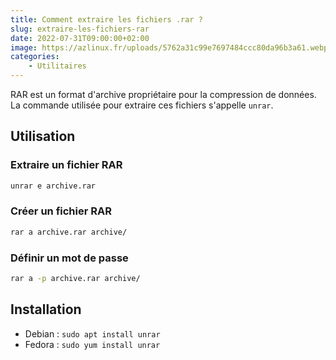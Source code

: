 ```yaml
---
title: Comment extraire les fichiers .rar ?
slug: extraire-les-fichiers-rar
date: 2022-07-31T09:00:00+02:00
image: https://azlinux.fr/uploads/5762a31c99e7697484ccc80da96b3a61.webp
categories:
    - Utilitaires 
---
```


RAR est un format d'archive propriétaire pour la compression de données. La commande utilisée pour extraire ces fichiers s'appelle `unrar`.

## Utilisation

### Extraire un fichier RAR

```bash
unrar e archive.rar
```

### Créer un fichier RAR

```bash
rar a archive.rar archive/
```

### Définir un mot de passe

```bash
rar a -p archive.rar archive/
```

## Installation

- Debian : `sudo apt install unrar`
- Fedora : `sudo yum install unrar`
